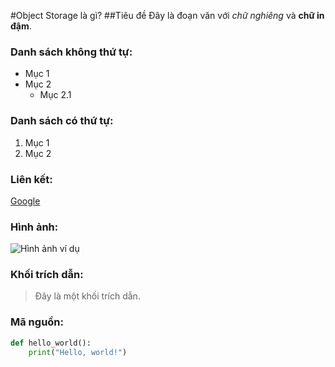 #Object Storage là gì? 
##Tiêu đề
Đây là đoạn văn với *chữ nghiêng* và **chữ in đậm**.

### Danh sách không thứ tự:
- Mục 1
- Mục 2
  - Mục 2.1

### Danh sách có thứ tự:
1. Mục 1
2. Mục 2

### Liên kết:
[Google](https://www.google.com)

### Hình ảnh:
![Hình ảnh ví dụ](https://www.example.com/image.jpg)

### Khối trích dẫn:
> Đây là một khối trích dẫn.

### Mã nguồn:
```python
def hello_world():
    print("Hello, world!")

